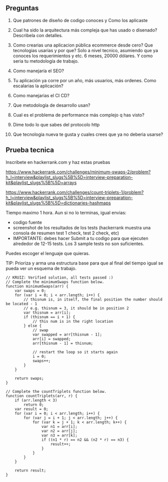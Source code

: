 ## Preguntas

1. Que patrones de diseño de codigo conoces y Como los aplicaste

1. Cual ha sido la arquitectura más compleja que has usado o disenado? Describela con detalles.

1. Como crearias una aplicacion pública ecommerce desde cero? Que tecnologias usarias y por que? Solo a nivel tecnico, asumiendo que ya conoces los requerimientos y etc. 6 meses, 20000 dólares. Y como seria tu metodología de trabajo.

1. Como manejaría el SEO?

1. Tu aplicación ya corre por un año, más usuarios, más ordenes. Como escalarias la aplicación?

1. Como manejarias el CI CD?

1. Que metodología de desarrollo usan?

1. Cual es el problema de performance más complejo q has visto?

1. Dime todo lo que sabes del protocolo http

1. Que tecnologia nueva te gusta y cuales crees que ya no deberia usarse?

## Prueba tecnica

Inscribete en hackerrank.com y haz estas pruebas

https://www.hackerrank.com/challenges/minimum-swaps-2/problem?h_l=interview&playlist_slugs%5B%5D=interview-preparation-kit&playlist_slugs%5B%5D=arrays

https://www.hackerrank.com/challenges/count-triplets-1/problem?h_l=interview&playlist_slugs%5B%5D=interview-preparation-kit&playlist_slugs%5B%5D=dictionaries-hashmaps

Tiempo maximo 1 hora. Aun si no lo terminas, igual envias:
- codigo fuente
- screenshot de los resultados de los tests (hackerrank muestra una consola de resumen test 1 check, test 2 check, etc)
- IMPORTANTE: debes hacer Submit a tu codigo para que ejecuten alrededor de 12-15 tests. Los 3 sample tests no son suficientes.

Puedes escoger el lenguaje que quieras.

TIP: Prioriza y arma una estructura base para que al final del tiempo igual se pueda ver un esquema de trabajo.

```
// KRUIZ: Verified solution, all tests passed :)
// Complete the minimumSwaps function below.
function minimumSwaps(arr) {
    var swaps = 0;
    for (var i = 0; i < arr.length; i++) {
        // thisnum is, in itself, the final position the number should be located - 1
        // e.g. thisnum = 3, it should be in position 2
        var thisnum = arr[i];
        if (thisnum == i + 1) {
            // this num is in the right location
        } else {
            // swap
            var swapped = arr[thisnum - 1];
            arr[i] = swapped;
            arr[thisnum - 1] = thisnum;

            // restart the loop so it starts again
            i = 0;
            swaps++;
        }
    }

    return swaps;
}
```

```
// Complete the countTriplets function below.
function countTriplets(arr, r) {
    if (arr.length < 3)
        return 0;
    var result = 0;
    for (var i = 0; i < arr.length; i++) {
        for (var j = i + 1; j < arr.length; j++) {
            for (var k = j + 1; k < arr.length; k++) {
                var n1 = arr[i];
                var n2 = arr[j];
                var n3 = arr[k];
                if ((n1 * r) == n2 && (n2 * r) == n3) {
                    result++;
                }
            }
        }
    }

    return result;
}
```